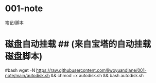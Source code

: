 # 001-note
笔记/脚本


# 磁盘自动挂载 ## (来自宝塔的自动挂载磁盘脚本)

#bash wget -N https://raw.githubusercontent.com/liwoyuandiane/001-note/main/autodisk.sh && chmod +x autodisk.sh && bash autodisk.sh
